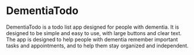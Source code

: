 # DementiaTodo

DementiaTodo is a todo list app designed for people with dementia. It is designed to be simple and easy to use, with large buttons and clear text. The app is designed to help people with dementia remember important tasks and appointments, and to help them stay organized and independent.